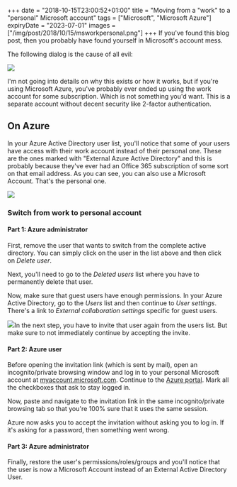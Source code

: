 +++
date = "2018-10-15T23:00:52+01:00"
title = "Moving from a \"work\" to a \"personal\" Microsoft account"
tags = ["Microsoft", "Microsoft Azure"]
expiryDate = "2023-07-01"
images = ["/img/post/2018/10/15/msworkpersonal.png"]
+++
If you've found this blog post, then you probably have found yourself in Microsoft's account mess.

The following dialog is the cause of all evil:

![](/img/post/2018/10/15/msworkpersonal.png)

I'm not going into details on why this exists or how it works, but if you're using Microsoft Azure, you've probably ever ended up using the work account for some subscription. Which is not something you'd want. This is a separate account without decent security like 2-factor authentication.

## On Azure

In your Azure Active Directory user list, you'll notice that some of your users have access with their work account instead of their personal one. These are the ones marked with "External Azure Active Directory" and this is probably because they've ever had an Office 365 subscription of some sort on that email address. As you can see, you can also use a Microsoft Account. That's the personal one.

![](/img/post/2018/10/15/azureusers.png)

### Switch from work to personal account

#### Part 1: Azure administrator

First, remove the user that wants to switch from the complete active directory. You can simply click on the user in the list above and then click on _Delete user_.

Next, you'll need to go to the _Deleted users_ list where you have to permanently delete that user.

Now, make sure that guest users have enough permissions. In your Azure Active Directory, go to the _Users_ list and then continue to _User settings_. There's a link to _External collaboration settings_ specific for guest users.

![](/img/post/2018/10/15/azurecollaboration.png)In the next step, you have to invite that user again from the users list. But make sure to not immediately continue by accepting the invite.

#### Part 2: Azure user

Before opening the invitation link (which is sent by mail), open an incognito/private browsing window and log in to your personal Microsoft account at [myaccount.microsoft.com](https://myaccount.microsoft.com). Continue to the [Azure portal](https://portal.azure.com "Azure"). Mark all the checkboxes that ask to stay logged in.

Now, paste and navigate to the invitation link in the same incognito/private browsing tab so that you're 100% sure that it uses the same session.

Azure  now asks you to accept the invitation without asking you to log in. If it's asking for a password, then something went wrong.

#### Part 3: Azure administrator

Finally, restore the user's permissions/roles/groups and you'll notice that the user is now a Microsoft Account instead of an External Active Directory User.
